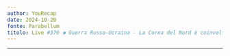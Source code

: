 ```yaml
---
author: YouRecap
date: 2024-10-20
fonte: Parabellum
titolo: Live #370 ⁍ Guerra Russo-Ucraina - La Corea del Nord è coinvolta in Ucraina? - Aggiornamento Fronti
---
```


---------------------------------------------------------------------------------------------------------
